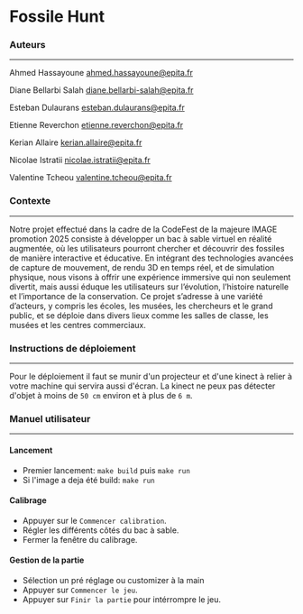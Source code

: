 # Fossile Hunt




### Auteurs
---


Ahmed Hassayoune        <ahmed.hassayoune@epita.fr>

Diane Bellarbi Salah    <diane.bellarbi-salah@epita.fr>

Esteban Dulaurans       <esteban.dulaurans@epita.fr>

Etienne Reverchon       <etienne.reverchon@epita.fr>

Kerian Allaire          <kerian.allaire@epita.fr>

Nicolae Istratii        <nicolae.istratii@epita.fr>

Valentine Tcheou        <valentine.tcheou@epita.fr>

### Contexte 
---


Notre projet effectué dans la cadre de la CodeFest de la majeure IMAGE promotion 2025 consiste à développer un bac à sable virtuel en réalité augmentée, où les utilisateurs pourront chercher et découvrir des fossiles de manière interactive et éducative. En intégrant des technologies avancées de capture de mouvement, de rendu 3D en temps réel, et de simulation physique, nous visons à offrir une expérience immersive qui non seulement divertit, mais aussi éduque les utilisateurs sur l’évolution, l’histoire naturelle et l’importance de la conservation. Ce projet s’adresse à une variété d’acteurs, y compris les écoles, les musées, les chercheurs et le grand public, et se déploie dans divers lieux comme les salles de classe, les musées et les centres commerciaux.



### Instructions de déploiement 
---

Pour le déploiement il faut se munir d'un projecteur et d'une kinect à relier à votre machine
qui servira aussi d'écran.
La kinect ne peux pas détecter d'objet à moins de `50 cm` environ et à plus de `6 m`.

### Manuel utilisateur
---

#### Lancement 

- Premier lancement:
    `make build` puis `make run`
- Si l'image a deja été build:
    `make run`

#### Calibrage 

- Appuyer sur le `Commencer calibration`. 
- Régler les différents côtés du bac à sable.
- Fermer la fenêtre du calibrage.

#### Gestion de la partie

- Sélection un pré réglage ou customizer à la main 
- Appuyer sur `Commencer le jeu`.
- Appuyer sur `Finir la partie` pour intérrompre le jeu.
